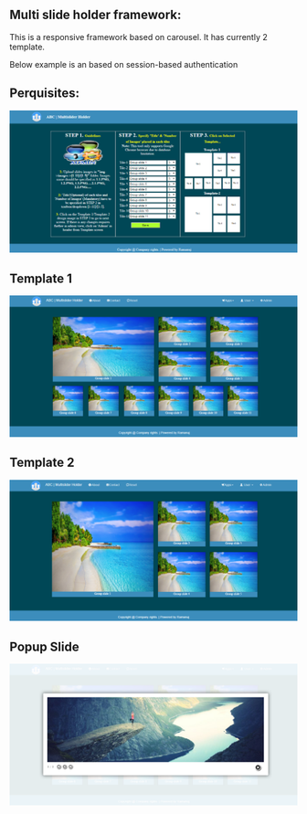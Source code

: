## Multi slide holder framework:

This is a responsive framework based on carousel. It has currently 2 template.

Below example is an based on session-based authentication

## Perquisites:

![Admin Page](https://github.com/ramanujprasad/MultiSlideHolderFramework/blob/master/img/icons/admin-template.png)


## Template 1

![Template 1](https://github.com/ramanujprasad/MultiSlideHolderFramework/blob/master/img/icons/template-1.png)

## Template 2

![Template 2](https://github.com/ramanujprasad/MultiSlideHolderFramework/blob/master/img/icons/template-2.png)

## Popup Slide

![Popup Slide](https://github.com/ramanujprasad/MultiSlideHolderFramework/blob/master/img/icons/popup-slide.png)

